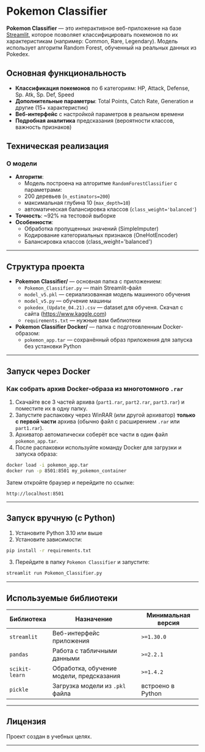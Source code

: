 
# Pokemon Classifier

**Pokemon Classifier** — это интерактивное веб-приложение на базе [Streamlit](https://streamlit.io/), которое позволяет классифицировать покемонов по их характеристикам (например: Common, Rare, Legendary). Модель использует алгоритм Random Forest, обученный на реальных данных из Pokedex.

## Основная функциональность

- **Классификация покемонов** по 6 категориям: HP, Attack, Defense, Sp. Atk, Sp. Def, Speed
- **Дополнительные параметры**: Total Points, Catch Rate, Generation и другие (15+ характеристик)
- **Веб-интерфейс** с настройкой параметров в реальном времени
- **Подробная аналитика** предсказания (вероятности классов, важность признаков)

## Техническая реализация

### О модели
- **Алгоритм**:
  - Модель построена на алгоритме `RandomForestClassifier` с параметрами:
  - 200 деревьев (`n_estimators=200`)
  - максимальная глубина 10 (`max_depth=10`)
  - автоматическая балансировка классов (`class_weight='balanced'`)
- **Точность**: ~92% на тестовой выборке
- **Особенности**:
  - Обработка пропущенных значений (SimpleImputer)
  - Кодирование категориальных признаков (OneHotEncoder)
  - Балансировка классов (class_weight='balanced')
---

## Структура проекта

- **Pokemon Classifier/** — основная папка с приложением:
  - `Pokemon_Classifier.py` — main Streamlit-файл
  - `model_v5.pkl` — сериализованная модель машинного обучения
  - `model_v5.py` — обучение машины
  - `pokedex_(Update_04.21).csv` — dataset для обученя. Скачал с сайта (https://www.kaggle.com)
  - `requirements.txt` — нужные вам библиотеки
- **Pokemon Classifier Docker/** — папка с подготовленным Docker-образом:
  - `pokemon_app.tar` — сохранённый образ приложения для запуска без установки Python

---

## Запуск через Docker

### Как собрать архив Docker-образа из многотомного `.rar`

1. Скачайте все 3 частей архива (`part1.rar`, `part2.rar`, `part3.rar`) и поместите их в одну папку.
2. Запустите распаковку через WinRAR (или другой архиватор) **только с первой части** архива (обычно файл с расширением `.rar` или `part1.rar`).
3. Архиватор автоматически соберёт все части в один файл `pokemon_app.tar`.
4. После распаковки используйте команду Docker для загрузки и запуска образа:

```bash
docker load -i pokemon_app.tar
docker run -p 8501:8501 my_pokemon_container
```

Затем откройте браузер и перейдите по ссылке:

```
http://localhost:8501
```

---

## Запуск вручную (с Python)

1. Установите Python 3.10 или выше
2. Установите зависимости:

```bash
pip install -r requirements.txt
```

3. Перейдите в папку `Pokemon Classifier` и запустите:

```bash
streamlit run Pokemon_Classifier.py
```

---

## Используемые библиотеки

| Библиотека      | Назначение                                  | Минимальная версия |
|-----------------|----------------------------------------------|---------------------|
| `streamlit`     | Веб-интерфейс приложения                    | `>=1.30.0`          |
| `pandas`        | Работа с табличными данными                | `>=2.2.1`           |
| `scikit-learn`  | Обработка, обучение модели, предсказания   | `>=1.4.2`           |
| `pickle`        | Загрузка модели из `.pkl` файла            | встроено в Python   |

---

## Лицензия

Проект создан в учебных целях.

---
